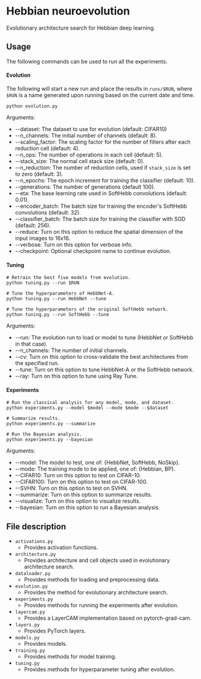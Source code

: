 # Hebbian neuroevolution

Evolutionary architecture search for Hebbian deep learning.

## Usage

The following commands can be used to run all the experiments.

#### Evolution

The following will start a new run and place the results in ```runs/$RUN```, where ```$RUN``` is a name generated upon
running based on the current date and time.

```
python evolution.py
```

Arguments:

- --dataset: The dataset to use for evolution (default: CIFAR10)
- --n_channels: The initial number of channels (default: 8).
- --scaling_factor: The scaling factor for the number of filters after each reduction cell (default: 4).
- --n_ops: The number of operations in each cell (default: 5).
- --stack_size: The normal cell stack size (default: 0).
- --n_reduction: The number of reduction cells, used if ``stack_size`` is set to zero (default: 3).
- --n_epochs: The epoch increment for training the classifier (default: 10).
- --generations: The number of generations (default 100).
- --eta: The base learning rate used in SoftHebb convolutions (default: 0.01).
- --encoder_batch: The batch size for training the encoder's SoftHebb convolutions (default: 32).
- --classifier_batch: The batch size for training the classifier with SGD (default: 256).
- --reduce: Turn on this option to reduce the spatial dimension of the input images to 16x16.
- --verbose: Turn on this option for verbose info.
- --checkpoint: Optional checkpoint name to continue evolution.

#### Tuning

```
# Retrain the best five models from evolution.
python tuning.py --run $RUN

# Tune the hyperparameters of HebbNet-A.
python tuning.py --run HebbNet --tune

# Tune the hyperparameters of the original SoftHebb network.
python tuning.py --run SoftHebb --tune
```

Arguments:

- --run: The evolution run to load or model to tune (HebbNet or SoftHebb in that case).
- --n_channels: The number of initial channels.
- --cv: Turn on this option to cross-validate the best architectures from the specified run.
- --tune: Turn on this option to tune HebbNet-A or the SoftHebb network.
- --ray: Turn on this option to tune using Ray Tune.

#### Experiments

```
# Run the classical analysis for any model, mode, and dataset.
python experiments.py --model $model --mode $mode --$dataset

# Summarize results.
python experiments.py --summarize

# Run the Bayesian analysis.
python experiments.py --bayesian
```

Arguments:

- --model: The model to test, one of: {HebbNet, SoftHebb, NoSkip}.
- --mode: The training mode to be applied, one of: {Hebbian, BP}.
- --CIFAR10: Turn on this option to test on CIFAR-10.
- --CIFAR100: Turn on this option to test on CIFAR-100.
- --SVHN: Turn on this option to test on SVHN.
- --summarize: Turn on this option to summarize results.
- --visualize: Turn on this option to visualize results.
- --bayesian: Turn on this option to run a Bayesian analysis.

## File description

- ```activations.py```
    - Provides activation functions.
- ```architecture.py```
    - Provides architecture and cell objects used in evolutionary architecture search.
- ```dataloader.py```
    - Provides methods for loading and preprocessing data.
- ```evolution.py```
    - Provides the method for evolutionary architecture search.
- ```experiments.py```
    - Provides methods for running the experiments after evolution.
- ```layercam.py```
    - Provides a LayerCAM implementation based on pytorch-grad-cam.
- ```layers.py```
    - Provides PyTorch layers.
- ```models.py```
    - Provides models.
- ```training.py```
    - Provides methods for model training.
- ```tuning.py```
    - Provides methods for hyperparameter tuning after evolution.
